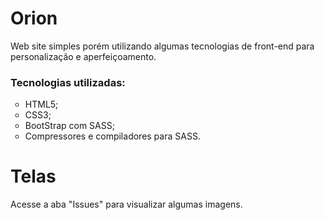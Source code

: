 # Orion
<p>Web site simples porém utilizando algumas tecnologias de front-end para personalização e aperfeiçoamento.</p>

<h3><b>Tecnologias utilizadas:</b></h3>

<ul TYPE="circle">
<li>HTML5;</li>
<li>CSS3;</li>
<li>BootStrap com SASS;</li>
<li>Compressores e compiladores para SASS.</li>
</ul>

# Telas
<p>Acesse a aba "Issues" para visualizar algumas imagens.</p>
